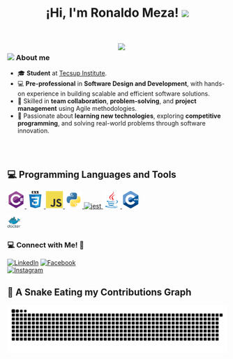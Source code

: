 <!--
**RonaldoKaizen/RonaldoKaizen** is a ✨ _special_ ✨ repository because its `README.md` (this file) appears on your GitHub profile.
Here are some ideas to get you started:
- 🔭 I’m currently working on ...
- 🌱 I’m currently learning ...
- 👯 I’m looking to collaborate on ...
- 🤔 I’m looking for help with ...
- 💬 Ask me about ...
- 📫 How to reach me: ...
- 😄 Pronouns: ...
- ⚡ Fun fact: ...
-->
<h1 align="center"><b> ¡Hi, I'm Ronaldo Meza! </b><img src="https://media.giphy.com/media/hvRJCLFzcasrR4ia7z/giphy.gif" width="45"></h1>
<br><br>
<!--Img-->
<picture align="center"> <img align="right" src="https://github.com/7oSkaaa/7oSkaaa/blob/main/Images/Right_Side.gif?raw=true" align="right" top="200" width="250"></picture>

<!--About Me-->
### <b><picture><img src = "https://github.com/7oSkaaa/7oSkaaa/blob/main/Images/about_me.gif?raw=true" width = 40px></picture> About me</b> 

- 🎓 **Student** at [Tecsup Institute](https://www.tecsup.edu.pe/).  
- 💻 **Pre-professional** in **Software Design and Development**, with hands-on experience in building scalable and efficient software solutions.  
- 🤝 Skilled in **team collaboration**, **problem-solving**, and **project management** using Agile methodologies.  
- 🚀 Passionate about **learning new technologies**, exploring **competitive programming**, and solving real-world problems through software innovation. 

<br><br>

<h2>💻 Programming Languages and Tools</h2> 

<a href="https://www.w3schools.com/cs/" target="_blank"> <img src="https://raw.githubusercontent.com/devicons/devicon/master/icons/csharp/csharp-original.svg" alt="csharp" width="40" height="40"/> </a> 
<a href="https://www.w3schools.com/css/" target="_blank"> <img src="https://raw.githubusercontent.com/devicons/devicon/master/icons/css3/css3-original-wordmark.svg" alt="css3" width="40" height="40"/> </a>
<a href="https://developer.mozilla.org/en-US/docs/Web/JavaScript" target="_blank"> <img src="https://raw.githubusercontent.com/devicons/devicon/master/icons/javascript/javascript-original.svg" alt="javascript" width="40" height="40"/> </a>
    <a href="https://www.python.org" target="_blank"> <img src="https://raw.githubusercontent.com/devicons/devicon/master/icons/python/python-original.svg" alt="python" width="40" height="40"/> </a> 
  <a href="https://jestjs.io" target="_blank"> <img src="https://www.vectorlogo.zone/logos/jestjsio/jestjsio-icon.svg" alt="jest" width="40" height="40"/> </a>
<a href="https://www.java.com" target="_blank"> <img src="https://raw.githubusercontent.com/devicons/devicon/master/icons/java/java-original.svg" alt="java" width="40" height="40"/> </a>
<a href="https://www.w3schools.com/cpp/" target="_blank"> <img src="https://raw.githubusercontent.com/devicons/devicon/master/icons/cplusplus/cplusplus-original.svg" alt="cplusplus" width="40" height="40"/> </a>

<a href="https://www.docker.com/" target="_blank"> <img src="https://raw.githubusercontent.com/devicons/devicon/master/icons/docker/docker-original-wordmark.svg" alt="docker" width="30" height="30"/> </a> 


###  💻 Connect with Me! 🤝

<a href="https://www.linkedin.com/in/ronaldo-meza-pastrana/" target="_blank"><img src="https://img.shields.io/static/v1?style=for-the-badge&message=LinkedIn&color=0A66C2&logo=LinkedIn&logoColor=FFFFFF&label=" alt="LinkedIn" /></a>
[![Facebook](https://img.shields.io/badge/Facebook-%231877F2.svg?style=for-the-badge&logo=Facebook&logoColor=white)](https://www.facebook.com/tu_usuario)  
[![Instagram](https://img.shields.io/badge/Instagram-%23E4405F.svg?style=for-the-badge&logo=Instagram&logoColor=white)](https://www.instagram.com/tu_usuario/)  

## 🐍 A Snake Eating my Contributions Graph
	
<p align = "center">
	<img src = "https://github.com/7oSkaaa/7oSkaaa/blob/output/github-contribution-grid-snake.svg?" alt = "Snake Game"/>
</p>
<!--
[![GitHub followers](https://img.shields.io/github/followers/tu_usuario?label=Followers&style=social)](https://github.com/tu_usuario)
[![GitHub stars](https://img.shields.io/github/stars/tu_usuario?label=Stars&style=social)](https://github.com/tu_usuario)
[![Portfolio](https://img.shields.io/badge/Portfolio-Visit%20Now-blue)](https://tu_portfolio.com)
[![Codeforces Profile](https://img.shields.io/badge/Codeforces-Profile-blue)](https://codeforces.com/profile/tu_usuario)
[![Atcoder Profile](https://img.shields.io/badge/Atcoder-Profile-blue)](https://atcoder.jp/users/tu_usuario)
-->

